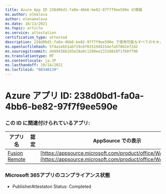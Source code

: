```yaml
---
title: Azure App ID 238d0bd1-fa0a-4bb6-be82-97f7f9ee590e の情報
ms.author: elmalova
author: elenamalova
ms.date: 10/13/2021
ms.topic: article
ms.service: attestation
certification_type: attested
description: 238d0bd1-fa0a-4bb6-be82-97f7f9ee590e で使用可能なすべてのセキュリティおよびコンプライアンス情報。
ms.openlocfilehash: 5f4a1eb51abf19c6f61519d4154efa57062ef2d2
ms.sourcegitcommit: d49943662d5e28a9c1289ee23318818f1f68ff96
ms.translationtype: MT
ms.contentlocale: ja-JP
ms.lasthandoff: 10/14/2021
ms.locfileid: "60340139"
---
```

# <a name="azure-app-id-238d0bd1-fa0a-4bb6-be82-97f7f9ee590e"></a>Azure アプリ ID: 238d0bd1-fa0a-4bb6-be82-97f7f9ee590e


### <a name="apps-associated-with-this-id"></a>この ID に関連付けられているアプリ:
| **アプリ名** | **認定** | **AppSource での表示** |
|--------------|---------------|-----------------------|
| [Fusion Remote](https://docs.microsoft.com/microsoft-365-app-certification/forward/WA200001422) |  | [https://appsource.microsoft.com/product/office/WA200001422](https://appsource.microsoft.com/product/office/WA200001422) |

### <a name="microsoft-365-app-compliance-status"></a>Microsoft 365アプリのコンプライアンス状態
- PublisherAttestaton Status: Completed
